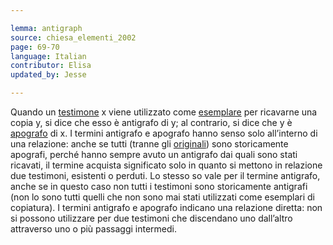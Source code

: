 ```yaml
---

lemma: antigraph
source: chiesa_elementi_2002
page: 69-70
language: Italian
contributor: Elisa
updated_by: Jesse

---
```

Quando un [testimone](witness.html) x viene utilizzato come [esemplare](exemplar.html) per ricavarne una copia y, si dice che esso è antigrafo di y; al contrario, si dice che y è [apografo](apograph.html) di x. I termini antigrafo e apografo hanno senso solo all’interno di una relazione: anche se tutti (tranne gli [originali](original.html)) sono storicamente apografi, perché hanno sempre avuto un antigrafo dai quali sono stati ricavati, il termine acquista significato solo in quanto si mettono in relazione due testimoni, esistenti o perduti. Lo stesso so vale per il termine antigrafo, anche se in questo caso non tutti i testimoni sono storicamente antigrafi (non lo sono tutti quelli che non sono mai stati utilizzati come esemplari di copiatura). I termini antigrafo e apografo indicano una relazione diretta: non si possono utilizzare per due testimoni che discendano uno dall’altro attraverso uno o più passaggi intermedi.
